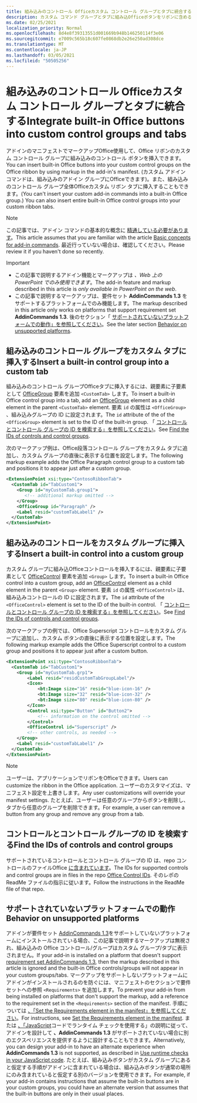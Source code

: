 ```yaml
---
title: 組み込みのコントロール Officeカスタム コントロール グループとタブに統合する
description: カスタム コマンド グループとタブに組み込Officeボタンをリボンに含めるOfficeします。
ms.date: 02/25/2021
localization_priority: Normal
ms.openlocfilehash: 8d4e8f39313551d001669b948b146250114f3e06
ms.sourcegitcommit: e7009c565b18c607fe0868db2e26e250ad308dce
ms.translationtype: MT
ms.contentlocale: ja-JP
ms.lasthandoff: 03/05/2021
ms.locfileid: "50505256"
---
```

# <a name="integrate-built-in-office-buttons-into-custom-control-groups-and-tabs"></a><span data-ttu-id="552bb-103">組み込みのコントロール Officeカスタム コントロール グループとタブに統合する</span><span class="sxs-lookup"><span data-stu-id="552bb-103">Integrate built-in Office buttons into custom control groups and tabs</span></span>

<span data-ttu-id="552bb-104">アドインのマニフェストでマークアップOffice使用して、Office リボンのカスタム コントロール グループに組み込みのコントロール ボタンを挿入できます。</span><span class="sxs-lookup"><span data-stu-id="552bb-104">You can insert built-in Office buttons into your custom control groups on the Office ribbon by using markup in the add-in's manifest.</span></span> <span data-ttu-id="552bb-105">(カスタム アドイン コマンドは、組み込みのアドイン グループにOfficeできます)。また、組み込みのコントロール グループ全体Officeカスタム リボン タブに挿入することもできます。</span><span class="sxs-lookup"><span data-stu-id="552bb-105">(You can't insert your custom add-in commands into a built-in Office group.) You can also insert entire built-in Office control groups into your custom ribbon tabs.</span></span>

> [!NOTE]
> <span data-ttu-id="552bb-106">この記事では、アドイン コマンドの基本的な概念に [精通している必要があります](add-in-commands.md)。</span><span class="sxs-lookup"><span data-stu-id="552bb-106">This article assumes that you are familiar with the article [Basic concepts for add-in commands](add-in-commands.md).</span></span> <span data-ttu-id="552bb-107">最近行っていない場合は、確認してください。</span><span class="sxs-lookup"><span data-stu-id="552bb-107">Please review it if you haven't done so recently.</span></span>

> [!IMPORTANT]
>
> - <span data-ttu-id="552bb-108">この記事で説明するアドイン機能とマークアップは *、Web 上の PowerPoint でのみ使用できます*。</span><span class="sxs-lookup"><span data-stu-id="552bb-108">The add-in feature and markup described in this article is *only available in PowerPoint on the web*.</span></span>
> - <span data-ttu-id="552bb-109">この記事で説明するマークアップは、要件セット **AddinCommands 1.3** をサポートするプラットフォームでのみ機能します。</span><span class="sxs-lookup"><span data-stu-id="552bb-109">The markup described in this article only works on platforms that support requirement set **AddinCommands 1.3**.</span></span> <span data-ttu-id="552bb-110">後のセクション「 [サポートされていないプラットフォームでの動作」を参照してください](#behavior-on-unsupported-platforms)。</span><span class="sxs-lookup"><span data-stu-id="552bb-110">See the later section [Behavior on unsupported platforms](#behavior-on-unsupported-platforms).</span></span>

## <a name="insert-a-built-in-control-group-into-a-custom-tab"></a><span data-ttu-id="552bb-111">組み込みのコントロール グループをカスタム タブに挿入する</span><span class="sxs-lookup"><span data-stu-id="552bb-111">Insert a built-in control group into a custom tab</span></span>

<span data-ttu-id="552bb-112">組み込みのコントロール グループOfficeタブに挿入するには、親要素に子要素として [OfficeGroup](../reference/manifest/customtab.md#officegroup) 要素を追加 `<CustomTab>` します。</span><span class="sxs-lookup"><span data-stu-id="552bb-112">To insert a built-in Office control group into a tab, add an [OfficeGroup](../reference/manifest/customtab.md#officegroup) element as a child element in the parent `<CustomTab>` element.</span></span> <span data-ttu-id="552bb-113">要素 `id` の属性は `<OfficeGroup>` 、組み込みグループの ID に設定されます。</span><span class="sxs-lookup"><span data-stu-id="552bb-113">The `id` attribute of the of the `<OfficeGroup>` element is set to the ID of the built-in group.</span></span> <span data-ttu-id="552bb-114">「 [コントロールとコントロール グループの ID を検索する」を参照してください](#find-the-ids-of-controls-and-control-groups)。</span><span class="sxs-lookup"><span data-stu-id="552bb-114">See [Find the IDs of controls and control groups](#find-the-ids-of-controls-and-control-groups).</span></span>

<span data-ttu-id="552bb-115">次のマークアップ例は、Office段落コントロール グループをカスタム タブに追加し、カスタム グループの直後に表示する位置を設定します。</span><span class="sxs-lookup"><span data-stu-id="552bb-115">The following markup example adds the Office Paragraph control group to a custom tab and positions it to appear just after a custom group.</span></span>

```xml
<ExtensionPoint xsi:type="ContosoRibbonTab">
  <CustomTab id="TabCustom1">
    <Group id="myCustomTab.group1">
       <!-- additional markup omitted -->
    </Group>
    <OfficeGroup id="Paragraph" />
    <Label resid="customTabLabel1" />
  </CustomTab>
</ExtensionPoint>
```

## <a name="insert-a-built-in-control-into-a-custom-group"></a><span data-ttu-id="552bb-116">組み込みのコントロールをカスタム グループに挿入する</span><span class="sxs-lookup"><span data-stu-id="552bb-116">Insert a built-in control into a custom group</span></span>

<span data-ttu-id="552bb-117">カスタム グループに組み込Officeコントロールを挿入するには、親要素に子要素として [OfficeControl](../reference/manifest/group.md#officecontrol) 要素を追加 `<Group>` します。</span><span class="sxs-lookup"><span data-stu-id="552bb-117">To insert a built-in Office control into a custom group, add an [OfficeControl](../reference/manifest/group.md#officecontrol) element as a child element in the parent `<Group>` element.</span></span> <span data-ttu-id="552bb-118">要素 `id` の属性 `<OfficeControl>` は、組み込みコントロールの ID に設定されます。</span><span class="sxs-lookup"><span data-stu-id="552bb-118">The `id` attribute of the `<OfficeControl>` element is set to the ID of the built-in control.</span></span> <span data-ttu-id="552bb-119">「 [コントロールとコントロール グループの ID を検索する」を参照してください](#find-the-ids-of-controls-and-control-groups)。</span><span class="sxs-lookup"><span data-stu-id="552bb-119">See [Find the IDs of controls and control groups](#find-the-ids-of-controls-and-control-groups).</span></span>

<span data-ttu-id="552bb-120">次のマークアップの例では、Office Superscript コントロールをカスタム グループに追加し、カスタム ボタンの直後に表示する位置を設定します。</span><span class="sxs-lookup"><span data-stu-id="552bb-120">The following markup example adds the Office Superscript control to a custom group and positions it to appear just after a custom button.</span></span>

```xml
<ExtensionPoint xsi:type="ContosoRibbonTab">
  <CustomTab id="TabCustom1">
    <Group id="myCustomTab.grp1">
        <Label resid="residCustomTabGroupLabel"/>
        <Icon>
            <bt:Image size="16" resid="blue-icon-16" />
            <bt:Image size="32" resid="blue-icon-32" />
            <bt:Image size="80" resid="blue-icon-80" />
        </Icon>
        <Control xsi:type="Button" id="Button2">
            <!-- information on the control omitted -->
        </Control>
        <OfficeControl id="Superscript" />
        <!-- other controls, as needed -->
    </Group>
    <Label resid="customTabLabel1" />
  </CustomTab>
</ExtensionPoint>
```

> [!NOTE]
> <span data-ttu-id="552bb-121">ユーザーは、アプリケーションでリボンをOfficeできます。</span><span class="sxs-lookup"><span data-stu-id="552bb-121">Users can customize the ribbon in the Office application.</span></span> <span data-ttu-id="552bb-122">ユーザーのカスタマイズは、マニフェスト設定を上書きします。</span><span class="sxs-lookup"><span data-stu-id="552bb-122">Any user customizations will override your manifest settings.</span></span> <span data-ttu-id="552bb-123">たとえば、ユーザーは任意のグループからボタンを削除し、タブから任意のグループを削除できます。</span><span class="sxs-lookup"><span data-stu-id="552bb-123">For example, a user can remove a button from any group and remove any group from a tab.</span></span>

## <a name="find-the-ids-of-controls-and-control-groups"></a><span data-ttu-id="552bb-124">コントロールとコントロール グループの ID を検索する</span><span class="sxs-lookup"><span data-stu-id="552bb-124">Find the IDs of controls and control groups</span></span>

<span data-ttu-id="552bb-125">サポートされているコントロールとコントロール グループの ID は、repo コントロールのファイルOffice [に含まれています](https://github.com/OfficeDev/office-control-ids)。</span><span class="sxs-lookup"><span data-stu-id="552bb-125">The IDs for supported controls and control groups are in files in the repo [Office Control IDs](https://github.com/OfficeDev/office-control-ids).</span></span> <span data-ttu-id="552bb-126">そのレポの ReadMe ファイルの指示に従います。</span><span class="sxs-lookup"><span data-stu-id="552bb-126">Follow the instructions in the ReadMe file of that repo.</span></span>

## <a name="behavior-on-unsupported-platforms"></a><span data-ttu-id="552bb-127">サポートされていないプラットフォームでの動作</span><span class="sxs-lookup"><span data-stu-id="552bb-127">Behavior on unsupported platforms</span></span>

<span data-ttu-id="552bb-128">アドインが要件セット [AddinCommands 1.3](../reference/requirement-sets/add-in-commands-requirement-sets.md)をサポートしていないプラットフォームにインストールされている場合、この記事で説明するマークアップは無視され、組み込みの Office コントロール/グループはカスタム グループ/タブに表示されません。</span><span class="sxs-lookup"><span data-stu-id="552bb-128">If your add-in is installed on a platform that doesn't support [requirement set AddinCommands 1.3](../reference/requirement-sets/add-in-commands-requirement-sets.md), then the markup described in this article is ignored and the built-in Office controls/groups will not appear in your custom groups/tabs.</span></span> <span data-ttu-id="552bb-129">マークアップをサポートしないプラットフォームにアドインがインストールされるのを防ぐには、マニフェストのセクションで要件セットへの参照 `<Requirements>` を追加します。</span><span class="sxs-lookup"><span data-stu-id="552bb-129">To prevent your add-in from being installed on platforms that don't support the markup, add a reference to the requirement set in the `<Requirements>` section of the manifest.</span></span> <span data-ttu-id="552bb-130">手順については [、「Set the Requirements element in the manifest」を参照してください](../develop/specify-office-hosts-and-api-requirements.md#set-the-requirements-element-in-the-manifest)。</span><span class="sxs-lookup"><span data-stu-id="552bb-130">For instructions, see [Set the Requirements element in the manifest](../develop/specify-office-hosts-and-api-requirements.md#set-the-requirements-element-in-the-manifest).</span></span> <span data-ttu-id="552bb-131">または [、「JavaScript](../develop/specify-office-hosts-and-api-requirements.md#use-runtime-checks-in-your-javascript-code)コードでランタイム チェックを使用する」の説明に従って、アドインを設計して **、AddinCommands 1.3** がサポートされていない場合に別のエクスペリエンスを提供するように設計することもできます。</span><span class="sxs-lookup"><span data-stu-id="552bb-131">Alternatively, you can design your add-in to have an alternate experience when **AddinCommands 1.3** is not supported, as described in [Use runtime checks in your JavaScript code](../develop/specify-office-hosts-and-api-requirements.md#use-runtime-checks-in-your-javascript-code).</span></span> <span data-ttu-id="552bb-132">たとえば、組み込みボタンがカスタム グループにあると仮定する手順がアドインに含まれている場合は、組み込みボタンが通常の場所にのみ含まれていると仮定する別のバージョンを使用できます。</span><span class="sxs-lookup"><span data-stu-id="552bb-132">For example, if your add-in contains instructions that assume the built-in buttons are in your custom groups, you could have an alternate version that assumes that the built-in buttons are only in their usual places.</span></span>
